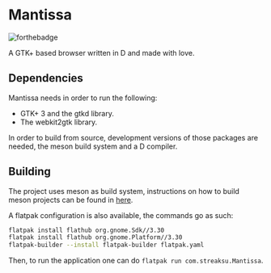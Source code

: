 # Mantissa

![forthebadge](https://forthebadge.com/images/badges/contains-cat-gifs.svg)

A GTK+ based browser written in D and made with love.

## Dependencies

Mantissa needs in order to run the following:

- GTK+ 3 and the gtkd library.
- The webkit2gtk library.

In order to build from source, development versions of those packages are
needed, the meson build system and a D compiler.

## Building

The project uses meson as build system, instructions on how to build meson
projects can be found in [here](https://mesonbuild.com/Running-Meson.html).

A flatpak configuration is also available, the commands go as such:
```bash
flatpak install flathub org.gnome.Sdk//3.30
flatpak install flathub org.gnome.Platform//3.30
flatpak-builder --install flatpak-builder flatpak.yaml
```

Then, to run the application one can do `flatpak run com.streaksu.Mantissa`.